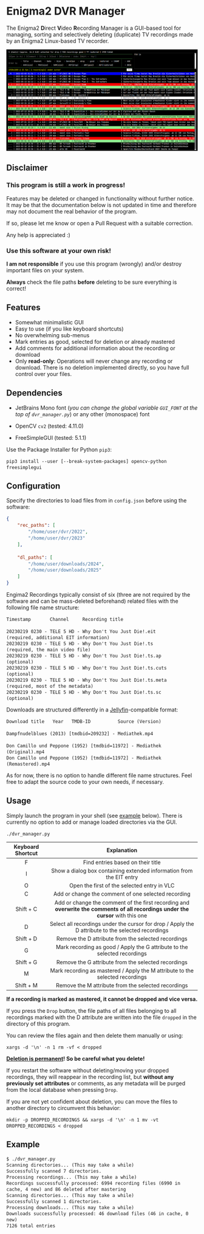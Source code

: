 # Enigma2 DVR Manager

The Enigma2 **D**irect **V**ideo **R**ecording Manager is a GUI-based tool for managing, sorting 
and selectively deleting (duplicate) TV recordings made by an Enigma2 Linux-based TV recorder.

<img src=".readme/gui.png"/>

## Disclaimer

### This program is still a work in progress!

Features may be deleted or changed in functionality without further notice.  
It may be that the documentation below is not updated in time and therefore
may not document the real behavior of the program.

If so, please let me know or open a Pull Request with a suitable correction.

Any help is appreciated :)

### Use this software at your own risk!

**I am not responsible** if you use this program (wrongly) and/or
destroy important files on your system.

**Always** check the file paths **before** deleting to be sure everything is correct!

## Features

- Somewhat minimalistic GUI
- Easy to use (if you like keyboard shortcuts)
- No overwhelming sub-menus 
- Mark entries as good, selected for deletion or already mastered
- Add comments for additional information about the recording or download
- Only **read-only**: Operations will never change any recording or download. There is no deletion implemented directly,
  so you have full control over your files.

## Dependencies

- JetBrains Mono font (*you can change the global variable `GUI_FONT` at the top of `dvr_manager.py`*)
  or any other (monospace) font

- OpenCV `cv2` (tested: 4.11.0)
- FreeSimpleGUI (tested: 5.1.1)

Use the Package Installer for Python `pip3`:
```shell
pip3 install --user [--break-system-packages] opencv-python freesimplegui
```

## Configuration

Specify the directories to load files from in `config.json` before using the software:

```json
{
	"rec_paths": [
		"/home/user/dvr/2022",
		"/home/user/dvr/2023"
	],

	"dl_paths": [
		"/home/user/downloads/2024",
		"/home/user/downloads/2025"
	]
}
```

Engima2 Recordings typically consist of six (three are not required by
the software and can be mass-deleted beforehand) related files with the
following file name structure:

```
Timestamp       Channel     Recording title

20230219 0230 - TELE 5 HD - Why Don't You Just Die!.eit       (required, additional EIT information)
20230219 0230 - TELE 5 HD - Why Don't You Just Die!.ts        (required, the main video file)
20230219 0230 - TELE 5 HD - Why Don't You Just Die!.ts.ap     (optional)
20230219 0230 - TELE 5 HD - Why Don't You Just Die!.ts.cuts   (optional)
20230219 0230 - TELE 5 HD - Why Don't You Just Die!.ts.meta   (required, most of the metadata)
20230219 0230 - TELE 5 HD - Why Don't You Just Die!.ts.sc     (optional)
```

Downloads are structured differently in
a [Jellyfin](https://github.com/jellyfin/jellyfin)-compatible format:

```
Download title   Year   TMDB-ID          Source (Version)

Dampfnudelblues (2013) [tmdbid=209232] - Mediathek.mp4

Don Camillo und Peppone (1952) [tmdbid=11972] - Mediathek (Original).mp4
Don Camillo und Peppone (1952) [tmdbid=11972] - Mediathek (Remastered).mp4
```

As for now, there is no option to handle different file name structures.
Feel free to adapt the source code to your own needs, if necessary.

## Usage

Simply launch the program in your shell (see [example](#Example) below).
There is currently no option to add or manage loaded directories via the GUI.

```shell
./dvr_manager.py
```

| Keyboard Shortcut | Explanation |
| :---------------: | :---------: |
| F         | Find entries based on their title |
| I         | Show a dialog box containing extended information from the EIT entry |
| O         | Open the first of the selected entry in VLC |
| C         | Add or change the comment of one selected recording |
| Shift + C | Add or change the comment of the first recording and **overwrite the comments of all recordings under the cursor** with this one |
| D         | Select all recordings under the cursor for drop / Apply the D attribute to the selected recordings |
| Shift + D | Remove the D attribute from the selected recordings |
| G         | Mark recording as good / Apply the G attribute to the selected recordings |
| Shift + G | Remove the G attribute from the selected recordings |
| M         | Mark recording as mastered / Apply the M attribute to the selected recordings |
| Shift + M | Remove the M attribute from the selected recordings |

**If a recording is marked as mastered, it cannot be dropped and vice versa.**

If you press the `Drop` button, the file paths of all files belonging
to all recordings marked with the D attribute are written into the file
`dropped` in the directory of this program.

You can review the files again and then delete them manually or using:
```shell
xargs -d '\n' -n 1 rm -vf < dropped
```

**[Deletion is permanent](#disclaimer)! So be careful what you delete!**

If you restart the software without deleting/moving your dropped recordings,
they will reappear in the recording list, but **without any previously set attributes**
or comments, as any metadata will be purged from the local database when pressing `Drop`.

If you are not yet confident about deletion,
you can move the files to another directory to circumvent this behavior:
```shell
mkdir -p DROPPED_RECORDINGS && xargs -d '\n' -n 1 mv -vt DROPPED_RECORDINGS < dropped
```

## Example

```shell
$ ./dvr_manager.py
Scanning directories... (This may take a while)
Successfully scanned 7 directories.
Processing recordings... (This may take a while)
Recordings successfully processed: 6994 recording files (6990 in cache, 4 new) and 86 deleted after mastering
Scanning directories... (This may take a while)
Successfully scanned 1 directories.
Processing downloads... (This may take a while)
Downloads successfully processed: 46 download files (46 in cache, 0 new)
7126 total entries
```
